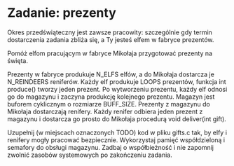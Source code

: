 # Zadanie: prezenty

Okres przedświąteczny jest zawsze pracowity: szczególnie gdy termin dostarczenia zadania zbliża się, a Ty jesteś elfem w fabryce prezentów.

Pomóż elfom pracującym w fabryce Mikołaja przygotować prezenty na święta.

Prezenty w fabryce produkuje N_ELFS elfów, a do Mikołaja dostarcza je N_REINDEERS reniferów. Każdy elf produkuje LOOPS prezentów, funkcja int produce() tworzy jeden prezent. Po wytworzeniu prezentu, każdy elf odnosi go do magazynu i zaczyna produkcję kolejnego prezentu. Magazyn jest buforem cyklicznym o rozmiarze BUFF_SIZE. Prezenty z magazynu do Mikołaja dostarczają renifery. Każdy renifer odbiera jeden prezent z magazynu i dostarcza go prosto do Mikołaja procedurą void deliver(int gift).

Uzupełnij (w miejscach oznaczonych TODO) kod w pliku gifts.c tak, by elfy i renifery mogły pracować bezpiecznie. Wykorzystaj pamięć współdzieloną i semafory do obsługi magazynu. Zadbaj o współbieżność i nie zapomnij zwolnić zasobów systemowych po zakończeniu zadania. 
